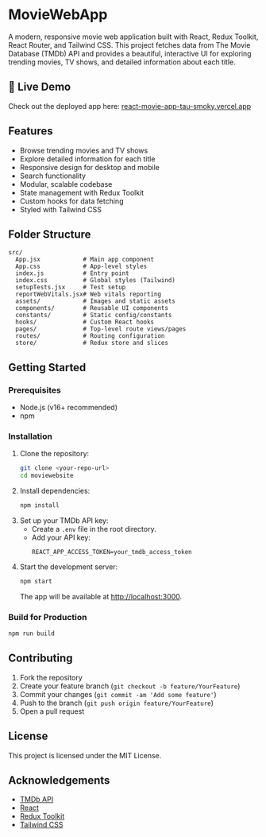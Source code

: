 # MovieWebApp

A modern, responsive movie web application built with React, Redux Toolkit, React Router, and Tailwind CSS. This project fetches data from The Movie Database (TMDb) API and provides a beautiful, interactive UI for exploring trending movies, TV shows, and detailed information about each title.

## 🚀 Live Demo

Check out the deployed app here: [react-movie-app-tau-smoky.vercel.app](https://react-movie-app-tau-smoky.vercel.app/)

## Features
- Browse trending movies and TV shows
- Explore detailed information for each title
- Responsive design for desktop and mobile
- Search functionality
- Modular, scalable codebase
- State management with Redux Toolkit
- Custom hooks for data fetching
- Styled with Tailwind CSS

## Folder Structure
```
src/
  App.jsx            # Main app component
  App.css            # App-level styles
  index.js           # Entry point
  index.css          # Global styles (Tailwind)
  setupTests.jsx     # Test setup
  reportWebVitals.jsx# Web vitals reporting
  assets/            # Images and static assets
  components/        # Reusable UI components
  constants/         # Static config/constants
  hooks/             # Custom React hooks
  pages/             # Top-level route views/pages
  routes/            # Routing configuration
  store/             # Redux store and slices
```

## Getting Started

### Prerequisites
- Node.js (v16+ recommended)
- npm

### Installation
1. Clone the repository:
   ```sh
   git clone <your-repo-url>
   cd moviewebsite
   ```
2. Install dependencies:
   ```sh
   npm install
   ```
3. Set up your TMDb API key:
   - Create a `.env` file in the root directory.
   - Add your API key:
     ```env
     REACT_APP_ACCESS_TOKEN=your_tmdb_access_token
     ```
4. Start the development server:
   ```sh
   npm start
   ```
   The app will be available at [http://localhost:3000](http://localhost:3000).

### Build for Production
```sh
npm run build
```

## Contributing
1. Fork the repository
2. Create your feature branch (`git checkout -b feature/YourFeature`)
3. Commit your changes (`git commit -am 'Add some feature'`)
4. Push to the branch (`git push origin feature/YourFeature`)
5. Open a pull request

## License
This project is licensed under the MIT License.

## Acknowledgements
- [TMDb API](https://www.themoviedb.org/documentation/api)
- [React](https://reactjs.org/)
- [Redux Toolkit](https://redux-toolkit.js.org/)
- [Tailwind CSS](https://tailwindcss.com/)

